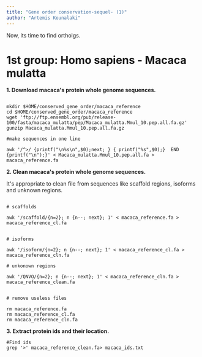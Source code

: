 ```yaml
---
title: "Gene order conservation-sequel- (1)"
author: "Artemis Kounalaki"
---
```


Now, its time to find ortholgs.<br />
# 1st group: Homo sapiens - Macaca mulatta <br />
**1. Download macaca's protein whole genome sequences.**
<br />

```

mkdir $HOME/conserved_gene_order/macaca_reference
cd $HOME/conserved_gene_order/macaca_reference
wget 'ftp://ftp.ensembl.org/pub/release-100/fasta/macaca_mulatta/pep/Macaca_mulatta.Mmul_10.pep.all.fa.gz'
gunzip Macaca_mulatta.Mmul_10.pep.all.fa.gz

#make sequences in one line

awk '/^>/ {printf("\n%s\n",$0);next; } { printf("%s",$0);}  END {printf("\n");}' < Macaca_mulatta.Mmul_10.pep.all.fa > macaca_reference.fa

```


**2. Clean macaca's protein whole genome sequences.**

It's appropriate to clean file from sequences like scaffold regions, isoforms and unknown regions.<br/>

```

# scaffolds

awk '/scaffold/{n=2}; n {n--; next}; 1' < macaca_reference.fa > macaca_reference_cl.fa


# isoforms

awk '/isoform/{n=2}; n {n--; next}; 1' < macaca_reference_cl.fa > macaca_reference_cln.fa

# unkonown regions

awk '/QNVO/{n=2}; n {n--; next}; 1' < macaca_reference_cln.fa > macaca_reference_clean.fa


# remove useless files

rm macaca_reference.fa
rm macaca_reference_cl.fa
rm macaca_reference_cln.fa

```


**3. Extract protein ids and their location.**
<br/>

```
#Find ids
grep '>' macaca_reference_clean.fa> macaca_ids.txt

```
